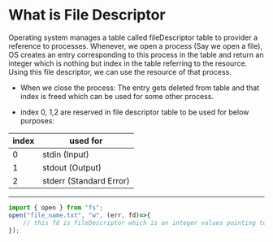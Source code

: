 # What is File Descriptor #

Operating system manages a table called fileDescriptor table to provider a reference to processes. Whenever, we open a process (Say we open a file), OS creates an entry corresponding to this process in the table and return an integer which is nothing but index in the table referring to the resource. Using this file descriptor, we can use the resource of that process.
- When we close the process: The entry gets deleted from table and that index is freed which can be used for some other process.

- index 0, 1,2 are reserved in file descriptor table to be used for below purposes:

<table>
<thead>
	<tr>
		<th>index</th>
		<th>used for</th>
	</tr>
</thead>
<tbody>
	<tr>
		<td>0</td>
		<td>stdin (Input)</td>
	</tr>
	<tr>
		<td>1</td>
		<td>stdout (Output)</td>
	</tr>
	<tr>
		<td>2</td>
		<td>stderr (Standard Error)</td>
	</tr>
</tbody>
</table>

---
```javascript
import { open } from "fs";
open("file_name.txt", "w", (err, fd)=>{
    // this fd is fileDescriptor which is an integer values pointing to the file_name.txt
});
```